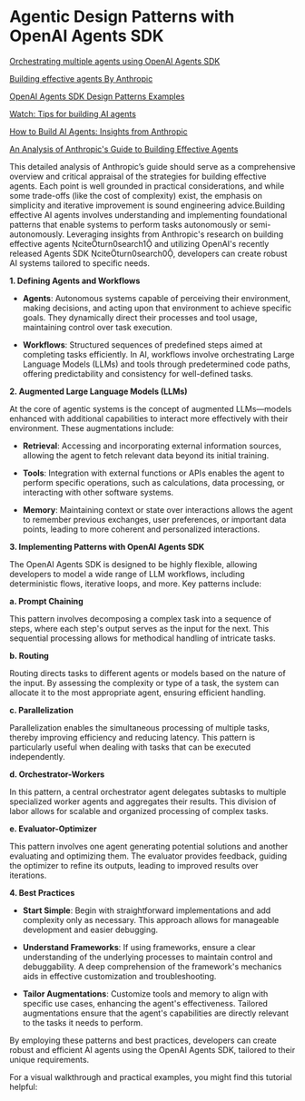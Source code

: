 # Agentic Design Patterns with OpenAI Agents SDK

[Orchestrating multiple agents using OpenAI Agents SDK ](https://openai.github.io/openai-agents-python/multi_agent/)

[Building effective agents By Anthropic](https://www.anthropic.com/research/building-effective-agents)

[OpenAI Agents SDK Design Patterns Examples](https://github.com/openai/openai-agents-python/tree/main/examples/agent_patterns)

[Watch: Tips for building AI agents](https://www.youtube.com/watch?v=LP5OCa20Zpg)

[How to Build AI Agents: Insights from Anthropic](https://medium.com/@muslumyildiz17/how-to-build-ai-agents-insights-from-anthropic-25e9433853be)

[An Analysis of Anthropic's Guide to Building Effective Agents](https://www.agentsdecoded.com/p/an-analysis-of-anthropics-guide-to)



This detailed analysis of Anthropic’s guide should serve as a comprehensive overview and critical appraisal of the strategies for building effective agents. Each point is well grounded in practical considerations, and while some trade-offs (like the cost of complexity) exist, the emphasis on simplicity and iterative improvement is sound engineering advice.Building effective AI agents involves understanding and implementing foundational patterns that enable systems to perform tasks autonomously or semi-autonomously. Leveraging insights from Anthropic's research on building effective agents citeturn0search1 and utilizing OpenAI's recently released Agents SDK citeturn0search0, developers can create robust AI systems tailored to specific needs.

**1. Defining Agents and Workflows**

- **Agents**: Autonomous systems capable of perceiving their environment, making decisions, and acting upon that environment to achieve specific goals. They dynamically direct their processes and tool usage, maintaining control over task execution.

- **Workflows**: Structured sequences of predefined steps aimed at completing tasks efficiently. In AI, workflows involve orchestrating Large Language Models (LLMs) and tools through predetermined code paths, offering predictability and consistency for well-defined tasks.

**2. Augmented Large Language Models (LLMs)**

At the core of agentic systems is the concept of augmented LLMs—models enhanced with additional capabilities to interact more effectively with their environment. These augmentations include:

- **Retrieval**: Accessing and incorporating external information sources, allowing the agent to fetch relevant data beyond its initial training.

- **Tools**: Integration with external functions or APIs enables the agent to perform specific operations, such as calculations, data processing, or interacting with other software systems.

- **Memory**: Maintaining context or state over interactions allows the agent to remember previous exchanges, user preferences, or important data points, leading to more coherent and personalized interactions.

**3. Implementing Patterns with OpenAI Agents SDK**

The OpenAI Agents SDK is designed to be highly flexible, allowing developers to model a wide range of LLM workflows, including deterministic flows, iterative loops, and more. Key patterns include:

**a. Prompt Chaining**

This pattern involves decomposing a complex task into a sequence of steps, where each step's output serves as the input for the next. This sequential processing allows for methodical handling of intricate tasks.

**b. Routing**

Routing directs tasks to different agents or models based on the nature of the input. By assessing the complexity or type of a task, the system can allocate it to the most appropriate agent, ensuring efficient handling.

**c. Parallelization**

Parallelization enables the simultaneous processing of multiple tasks, thereby improving efficiency and reducing latency. This pattern is particularly useful when dealing with tasks that can be executed independently.

**d. Orchestrator-Workers**

In this pattern, a central orchestrator agent delegates subtasks to multiple specialized worker agents and aggregates their results. This division of labor allows for scalable and organized processing of complex tasks.

**e. Evaluator-Optimizer**

This pattern involves one agent generating potential solutions and another evaluating and optimizing them. The evaluator provides feedback, guiding the optimizer to refine its outputs, leading to improved results over iterations.

**4. Best Practices**

- **Start Simple**: Begin with straightforward implementations and add complexity only as necessary. This approach allows for manageable development and easier debugging.

- **Understand Frameworks**: If using frameworks, ensure a clear understanding of the underlying processes to maintain control and debuggability. A deep comprehension of the framework's mechanics aids in effective customization and troubleshooting.

- **Tailor Augmentations**: Customize tools and memory to align with specific use cases, enhancing the agent's effectiveness. Tailored augmentations ensure that the agent's capabilities are directly relevant to the tasks it needs to perform.

By employing these patterns and best practices, developers can create robust and efficient AI agents using the OpenAI Agents SDK, tailored to their unique requirements.

For a visual walkthrough and practical examples, you might find this tutorial helpful:

